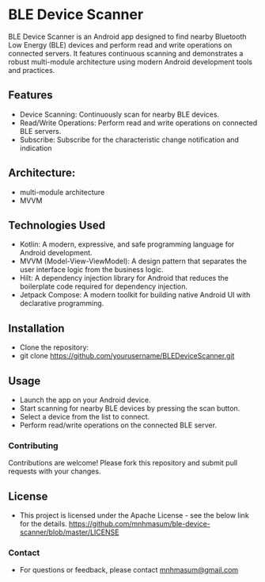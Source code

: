 # BLE Device Scanner
BLE Device Scanner is an Android app designed to find nearby Bluetooth Low Energy (BLE) devices and perform read and write operations on connected servers. It features continuous scanning and demonstrates a robust multi-module architecture using modern Android development tools and practices.

## Features
- Device Scanning: Continuously scan for nearby BLE devices.
- Read/Write Operations: Perform read and write operations on connected BLE servers.
- Subscribe: Subscribe for the characteristic change notification and indication

## Architecture: 
- multi-module architecture
- MVVM

## Technologies Used
- Kotlin: A modern, expressive, and safe programming language for Android development.
- MVVM (Model-View-ViewModel): A design pattern that separates the user interface logic from the business logic.
- Hilt: A dependency injection library for Android that reduces the boilerplate code required for dependency injection.
- Jetpack Compose: A modern toolkit for building native Android UI with declarative programming.

## Installation
- Clone the repository:
- git clone https://github.com/yourusername/BLEDeviceScanner.git

## Usage
* Launch the app on your Android device.
* Start scanning for nearby BLE devices by pressing the scan button.
* Select a device from the list to connect.
* Perform read/write operations on the connected BLE server.

### Contributing
Contributions are welcome! Please fork this repository and submit pull requests with your changes.

## License
- This project is licensed under the Apache License - see the below link for the details.
https://github.com/mnhmasum/ble-device-scanner/blob/master/LICENSE

### Contact
- For questions or feedback, please contact mnhmasum@gmail.com
